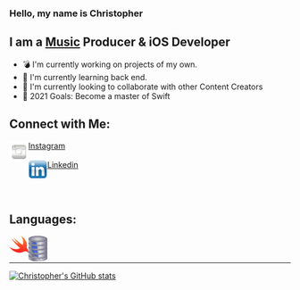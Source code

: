 ### Hello, my name is Christopher

## I am a [Music] Producer & iOS Developer
- 💣 I'm currently working on projects of my own.
- 📘 I'm currently learning back end.
- 🎎 I'm currently looking to collaborate with other Content Creators
- 📌 2021 Goals: Become a master of Swift 
 


## Connect with Me:
<img align="left" width="34px" src="images/instagramlogo.png">[Instagram]
<br />
<br />
<img align="left" width="34px" src="images/linkedIn-logo.png">
[Linkedin]

<br />
<br />




## Languages: 
<img align="left" width="34px" src="images/swiftlogo.png">

<img align="left" width="34px" src="images/sqllite.png">



<br />
<br />

---

[![Christopher's GitHub stats](https://github-readme-stats.vercel.app/api?username=DevboiDesigns&count_private=true)](https://github.com/anuraghazra/github-readme-stats)

[Instagram]:https://www.instagram.com/devboidesigns/ 
[Linkedin]:https://www.linkedin.com/in/christopher-hicks-63682512a 
[Music]:https://omboiofficial.com/
